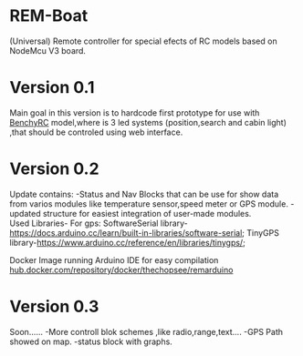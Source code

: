 # REM-Boat
(Universal) Remote controller for special efects of RC models based on NodeMcu V3 board.
# Version 0.1
Main goal in this version is to hardcode first prototype for use with [BenchyRC](https://www.thingiverse.com/thing:2388765) model,where is 3 led systems (position,search and cabin light) 
,that should be controled using web interface.
# Version 0.2
Update contains:
-Status and Nav Blocks that can be use for show data from varios modules like temperature sensor,speed meter or GPS module.
-updated structure for easiest integration of user-made modules.  
Used Libraries-
For gps:
SoftwareSerial library-https://docs.arduino.cc/learn/built-in-libraries/software-serial;
TinyGPS library-https://www.arduino.cc/reference/en/libraries/tinygps/;

Docker Image running Arduino IDE for easy compilation [hub.docker.com/repository/docker/thechopsee/remarduino](https://hub.docker.com/repository/docker/thechopsee/remarduino)

# Version 0.3
Soon......
-More controll blok schemes ,like radio,range,text....
-GPS Path showed on map.
-status block with graphs.



